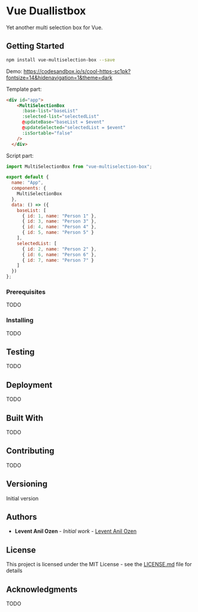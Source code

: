 # Vue Duallistbox

Yet another multi selection box for Vue.

## Getting Started

```bash
npm install vue-multiselection-box --save
```

Demo: https://codesandbox.io/s/cool-https-sc1pk?fontsize=14&hidenavigation=1&theme=dark

Template part:
```html
<div id="app">
    <MultiSelectionBox
      :base-list="baseList"
      :selected-list="selectedList"
      @updateBase="baseList = $event"
      @updateSelected="selectedList = $event"
      :isSortable="false"
    />
  </div>
```

Script part:
```javascript
import MultiSelectionBox from "vue-multiselection-box";

export default {
  name: "App",
  components: {
    MultiSelectionBox
  },
  data: () => ({
    baseList: [
      { id: 1, name: "Person 1" },
      { id: 3, name: "Person 3" },
      { id: 4, name: "Person 4" },
      { id: 5, name: "Person 5" }
    ],
    selectedList: [
      { id: 2, name: "Person 2" },
      { id: 6, name: "Person 6" },
      { id: 7, name: "Person 7" }
    ]
  })
};
```


### Prerequisites

TODO

### Installing

TODO

## Testing

TODO

## Deployment

TODO

## Built With

TODO

## Contributing

TODO

## Versioning

Initial version

## Authors

* **Levent Anil Ozen** - *Initial work* - [Levent Anil Ozen](https://github.com/leventozen)

## License

This project is licensed under the MIT License - see the [LICENSE.md](LICENSE.md) file for details

## Acknowledgments

TODO

